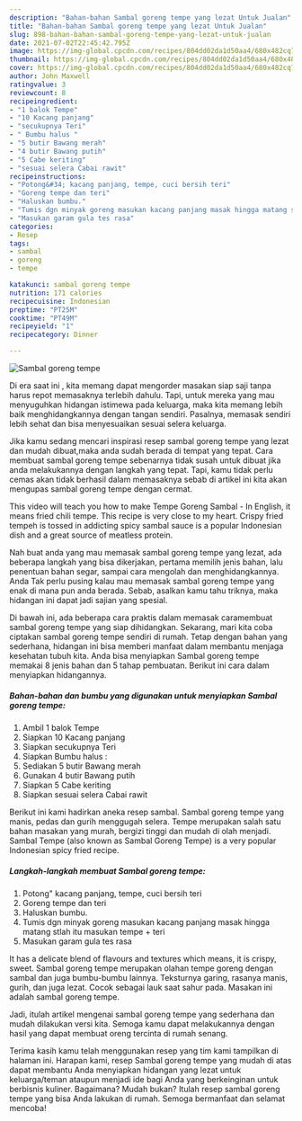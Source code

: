```yaml
---
description: "Bahan-bahan Sambal goreng tempe yang lezat Untuk Jualan"
title: "Bahan-bahan Sambal goreng tempe yang lezat Untuk Jualan"
slug: 898-bahan-bahan-sambal-goreng-tempe-yang-lezat-untuk-jualan
date: 2021-07-02T22:45:42.795Z
image: https://img-global.cpcdn.com/recipes/804dd02da1d50aa4/680x482cq70/sambal-goreng-tempe-foto-resep-utama.jpg
thumbnail: https://img-global.cpcdn.com/recipes/804dd02da1d50aa4/680x482cq70/sambal-goreng-tempe-foto-resep-utama.jpg
cover: https://img-global.cpcdn.com/recipes/804dd02da1d50aa4/680x482cq70/sambal-goreng-tempe-foto-resep-utama.jpg
author: John Maxwell
ratingvalue: 3
reviewcount: 8
recipeingredient:
- "1 balok Tempe"
- "10 Kacang panjang"
- "secukupnya Teri"
- " Bumbu halus "
- "5 butir Bawang merah"
- "4 butir Bawang putih"
- "5 Cabe keriting"
- "sesuai selera Cabai rawit"
recipeinstructions:
- "Potong&#34; kacang panjang, tempe, cuci bersih teri"
- "Goreng tempe dan teri"
- "Haluskan bumbu."
- "Tumis dgn minyak goreng masukan kacang panjang masak hingga matang stlah itu masukan tempe + teri"
- "Masukan garam gula tes rasa"
categories:
- Resep
tags:
- sambal
- goreng
- tempe

katakunci: sambal goreng tempe 
nutrition: 171 calories
recipecuisine: Indonesian
preptime: "PT25M"
cooktime: "PT49M"
recipeyield: "1"
recipecategory: Dinner

---
```



![Sambal goreng tempe](https://img-global.cpcdn.com/recipes/804dd02da1d50aa4/680x482cq70/sambal-goreng-tempe-foto-resep-utama.jpg)

Di era  saat ini , kita memang dapat mengorder masakan siap saji tanpa harus repot memasaknya terlebih dahulu. Tapi, untuk mereka yang mau menyuguhkan hidangan istimewa pada keluarga, maka kita memang lebih baik menghidangkannya dengan tangan sendiri. Pasalnya, memasak sendiri lebih sehat dan bisa menyesuaikan sesuai selera keluarga.

Jika kamu sedang mencari inspirasi resep sambal goreng tempe yang lezat dan mudah dibuat,maka anda sudah berada di tempat yang tepat. Cara membuat sambal goreng tempe  sebenarnya tidak susah untuk dibuat jika anda melakukannya dengan langkah yang tepat. Tapi, kamu tidak perlu cemas akan tidak berhasil dalam memasaknya 
sebab di artikel ini kita akan mengupas sambal goreng tempe dengan cermat.  

This video will teach you how to make Tempe Goreng Sambal - In English, it means fried chili tempe. This recipe is very close to my heart. Crispy fried tempeh is tossed in addicting spicy sambal sauce is a popular Indonesian dish and a great source of meatless protein.

Nah buat anda yang mau memasak sambal goreng tempe yang lezat, ada beberapa langkah yang bisa dikerjakan, pertama memilih jenis bahan, lalu penentuan bahan segar, sampai cara mengolah dan menghidangkannya. Anda Tak perlu pusing kalau mau memasak sambal goreng tempe yang enak di mana pun anda berada. Sebab, asalkan kamu  tahu triknya, maka hidangan ini dapat jadi sajian yang spesial.

Di bawah ini, ada beberapa cara praktis  dalam memasak caramembuat sambal goreng tempe yang siap dihidangkan. Sekarang, mari kita coba ciptakan sambal goreng tempe sendiri di rumah. Tetap dengan bahan yang sederhana, hidangan ini bisa memberi manfaat dalam membantu menjaga kesehatan tubuh kita. Anda bisa menyiapkan Sambal goreng tempe memakai 8 jenis bahan dan 5 tahap pembuatan. Berikut ini cara dalam menyiapkan hidangannya.

<!--inarticleads1-->

##### Bahan-bahan dan bumbu yang digunakan untuk menyiapkan Sambal goreng tempe:

1. Ambil 1 balok Tempe
1. Siapkan 10 Kacang panjang
1. Siapkan secukupnya Teri
1. Siapkan  Bumbu halus :
1. Sediakan 5 butir Bawang merah
1. Gunakan 4 butir Bawang putih
1. Siapkan 5 Cabe keriting
1. Siapkan sesuai selera Cabai rawit


Berikut ini kami hadirkan aneka resep sambal. Sambal goreng tempe yang manis, pedas dan gurih menggugah selera. Tempe merupakan salah satu bahan masakan yang murah, bergizi tinggi dan mudah di olah menjadi. Sambal Tempe (also known as Sambal Goreng Tempe) is a very popular Indonesian spicy fried recipe. 

<!--inarticleads2-->

##### Langkah-langkah membuat Sambal goreng tempe:

1. Potong&#34; kacang panjang, tempe, cuci bersih teri
1. Goreng tempe dan teri
1. Haluskan bumbu.
1. Tumis dgn minyak goreng masukan kacang panjang masak hingga matang stlah itu masukan tempe + teri
1. Masukan garam gula tes rasa


It has a delicate blend of flavours and textures which means, it is crispy, sweet. Sambal goreng tempe merupakan olahan tempe goreng dengan sambal dan juga bumbu-bumbu lainnya. Teksturnya garing, rasanya manis, gurih, dan juga lezat. Cocok sebagai lauk saat sahur pada. Masakan ini adalah sambal goreng tempe. 

Jadi, itulah artikel mengenai  sambal goreng tempe  yang sederhana dan mudah dilakukan versi kita. Semoga kamu dapat melakukannya dengan hasil yang dapat membuat oreng tercinta di rumah senang. 

Terima kasih kamu telah menggunakan resep yang tim kami tampilkan di halaman ini. Harapan kami, resep  Sambal goreng tempe yang mudah di atas dapat membantu Anda menyiapkan hidangan yang lezat untuk keluarga/teman ataupun menjadi ide bagi Anda yang berkeinginan untuk berbisnis kuliner. Bagaimana? Mudah bukan? Itulah resep sambal goreng tempe yang bisa Anda lakukan di rumah. Semoga bermanfaat dan selamat mencoba!


